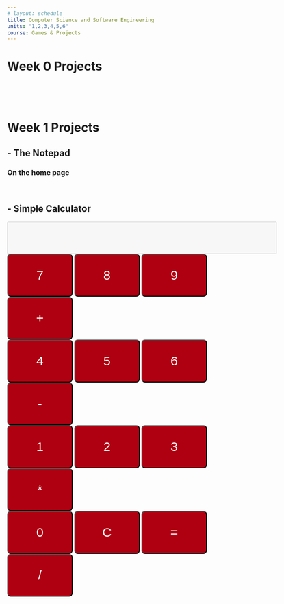 ```yaml
---
# layout: schedule
title: Computer Science and Software Engineering
units: "1,2,3,4,5,6"
course: Games & Projects
---
```

<h1>Week 0 Projects</h1>
<br><br><br>
<h1>Week 1 Projects</h1>
<h2>- The Notepad</h2>
<h3>On the home page</h3>
<br>
<html>
    <head>
        <style>
            .cal_button {
                background-color:#af0011;
                color: white;
                border-radius:8px;
                /* padding: 30px 30px; */
                transition-duration:0.4s;
                /* position:relative; */
                left:100px;
                font-size:30px;
                color:white;
                width:153px;
                height:100px;
            }
            .cal_button:hover {
                background-color:black;
            }
            #display {
                text-align:center;
                height:75px;
                width:630px;
                font-size:65px;
            }
        </style>
    </head>
    <body>
        <h2>- Simple Calculator</h2>
        <input type="text" id="display" disabled><br>
        <button onclick="appendToDisplay('7')" class="cal_button">7</button>
        <button onclick="appendToDisplay('8')" class="cal_button">8</button>
        <button onclick="appendToDisplay('9')" class="cal_button">9</button>
        <button onclick="appendToDisplay('+')" class="cal_button">+</button><br>
        <button onclick="appendToDisplay('4')" class="cal_button">4</button>
        <button onclick="appendToDisplay('5')" class="cal_button">5</button>
        <button onclick="appendToDisplay('6')" class="cal_button">6</button>
        <button onclick="appendToDisplay('-')" class="cal_button">-</button><br>
        <button onclick="appendToDisplay('1')" class="cal_button">1</button>
        <button onclick="appendToDisplay('2')" class="cal_button">2</button>
        <button onclick="appendToDisplay('3')" class="cal_button">3</button>
        <button onclick="appendToDisplay('*')" class="cal_button">*</button><br>
        <button onclick="appendToDisplay('0')" class="cal_button">0</button>
        <button onclick="clearDisplay()" class="cal_button">C</button>
        <button onclick="calculateResult()" class="cal_button">=</button>
        <button onclick="appendToDisplay('/')" class="cal_button">/</button><br>
        <script>
            function createItem()
            {
                var note = document.createElement("li");
                var item = prompt("Enter note item");
                note.innerHTML = item;
                console.log(note);
                var location = document.getElementById("note");
                // note.appendChild(document.createTextNode(item)); -- set item to note
                location.appendChild(note);
            }
            function appendToDisplay(value) {
                document.getElementById("display").value += value;
            }
            function clearDisplay() {
                document.getElementById("display").value = "";
            }
            function calculateResult() {
                try {
                    const expression = document.getElementById("display").value;
                    const result = eval(expression);
                    document.getElementById("display").value = result;
                } catch (error) {
                    document.getElementById("display").value = "Error";
                }
            }
        </script>
    </body>
</html>
